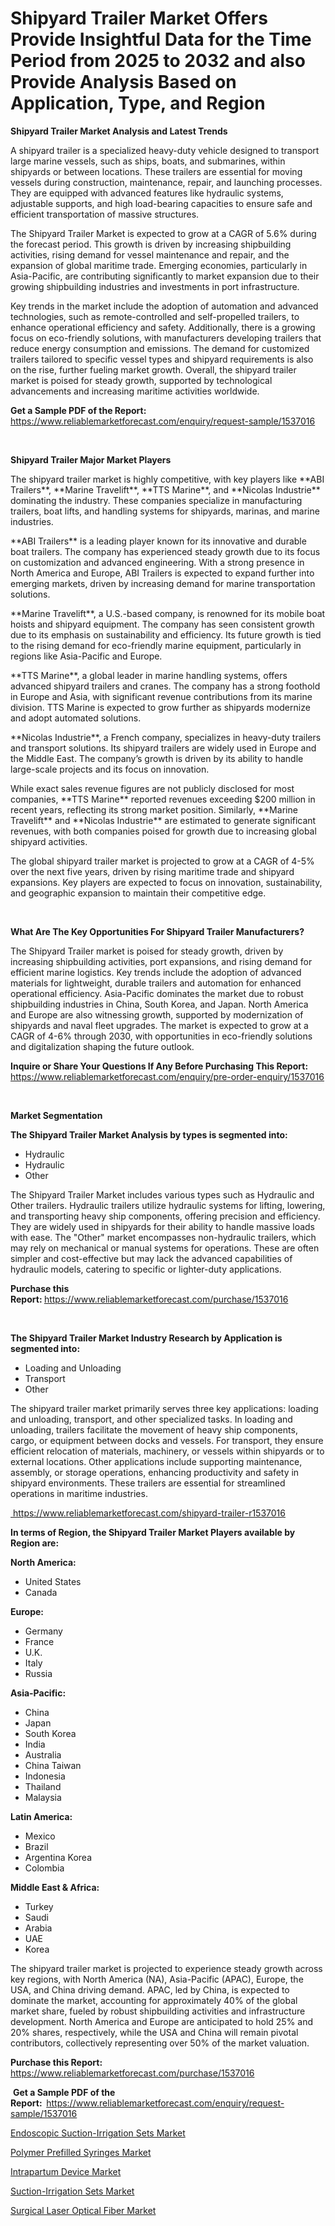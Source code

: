 <p><h1>Shipyard Trailer Market Offers Provide Insightful Data for the Time Period from 2025 to 2032 and also Provide Analysis Based on Application, Type, and Region</h1></p><p><strong>Shipyard Trailer Market Analysis and Latest Trends</strong></p>
<p><p>A shipyard trailer is a specialized heavy-duty vehicle designed to transport large marine vessels, such as ships, boats, and submarines, within shipyards or between locations. These trailers are essential for moving vessels during construction, maintenance, repair, and launching processes. They are equipped with advanced features like hydraulic systems, adjustable supports, and high load-bearing capacities to ensure safe and efficient transportation of massive structures.</p><p>The Shipyard Trailer Market is expected to grow at a CAGR of 5.6% during the forecast period. This growth is driven by increasing shipbuilding activities, rising demand for vessel maintenance and repair, and the expansion of global maritime trade. Emerging economies, particularly in Asia-Pacific, are contributing significantly to market expansion due to their growing shipbuilding industries and investments in port infrastructure.</p><p>Key trends in the market include the adoption of automation and advanced technologies, such as remote-controlled and self-propelled trailers, to enhance operational efficiency and safety. Additionally, there is a growing focus on eco-friendly solutions, with manufacturers developing trailers that reduce energy consumption and emissions. The demand for customized trailers tailored to specific vessel types and shipyard requirements is also on the rise, further fueling market growth. Overall, the shipyard trailer market is poised for steady growth, supported by technological advancements and increasing maritime activities worldwide.</p></p>
<p><strong>Get a Sample PDF of the Report:&nbsp;</strong> <a href="https://www.reliablemarketforecast.com/enquiry/request-sample/1537016?utm_campaign=1903&utm_medium=2&utm_source=Github&utm_content=ia&utm_term=23012025&utm_id=shipyard-trailer">https://www.reliablemarketforecast.com/enquiry/request-sample/1537016</a></p>
<p>&nbsp;</p>
<p><strong>Shipyard Trailer Major Market Players</strong></p>
<p><p>The shipyard trailer market is highly competitive, with key players like **ABI Trailers**, **Marine Travelift**, **TTS Marine**, and **Nicolas Industrie** dominating the industry. These companies specialize in manufacturing trailers, boat lifts, and handling systems for shipyards, marinas, and marine industries.</p><p>**ABI Trailers** is a leading player known for its innovative and durable boat trailers. The company has experienced steady growth due to its focus on customization and advanced engineering. With a strong presence in North America and Europe, ABI Trailers is expected to expand further into emerging markets, driven by increasing demand for marine transportation solutions.</p><p>**Marine Travelift**, a U.S.-based company, is renowned for its mobile boat hoists and shipyard equipment. The company has seen consistent growth due to its emphasis on sustainability and efficiency. Its future growth is tied to the rising demand for eco-friendly marine equipment, particularly in regions like Asia-Pacific and Europe.</p><p>**TTS Marine**, a global leader in marine handling systems, offers advanced shipyard trailers and cranes. The company has a strong foothold in Europe and Asia, with significant revenue contributions from its marine division. TTS Marine is expected to grow further as shipyards modernize and adopt automated solutions.</p><p>**Nicolas Industrie**, a French company, specializes in heavy-duty trailers and transport solutions. Its shipyard trailers are widely used in Europe and the Middle East. The company’s growth is driven by its ability to handle large-scale projects and its focus on innovation.</p><p>While exact sales revenue figures are not publicly disclosed for most companies, **TTS Marine** reported revenues exceeding $200 million in recent years, reflecting its strong market position. Similarly, **Marine Travelift** and **Nicolas Industrie** are estimated to generate significant revenues, with both companies poised for growth due to increasing global shipyard activities.</p><p>The global shipyard trailer market is projected to grow at a CAGR of 4-5% over the next five years, driven by rising maritime trade and shipyard expansions. Key players are expected to focus on innovation, sustainability, and geographic expansion to maintain their competitive edge.</p></p>
<p>&nbsp;</p>
<p><strong>What Are The Key Opportunities For Shipyard Trailer Manufacturers?</strong></p>
<p><p>The Shipyard Trailer market is poised for steady growth, driven by increasing shipbuilding activities, port expansions, and rising demand for efficient marine logistics. Key trends include the adoption of advanced materials for lightweight, durable trailers and automation for enhanced operational efficiency. Asia-Pacific dominates the market due to robust shipbuilding industries in China, South Korea, and Japan. North America and Europe are also witnessing growth, supported by modernization of shipyards and naval fleet upgrades. The market is expected to grow at a CAGR of 4-6% through 2030, with opportunities in eco-friendly solutions and digitalization shaping the future outlook.</p></p>
<p><strong>Inquire or Share Your Questions If Any Before Purchasing This Report:</strong> <a href="https://www.reliablemarketforecast.com/enquiry/pre-order-enquiry/1537016?utm_campaign=1903&utm_medium=2&utm_source=Github&utm_content=ia&utm_term=23012025&utm_id=shipyard-trailer">https://www.reliablemarketforecast.com/enquiry/pre-order-enquiry/1537016</a></p>
<p>&nbsp;</p>
<p><strong>Market Segmentation</strong></p>
<p><strong>The Shipyard Trailer Market Analysis by types is segmented into:</strong></p>
<p><ul><li>Hydraulic</li><li>Hydraulic</li><li>Other</li></ul></p>
<p><p>The Shipyard Trailer Market includes various types such as Hydraulic and Other trailers. Hydraulic trailers utilize hydraulic systems for lifting, lowering, and transporting heavy ship components, offering precision and efficiency. They are widely used in shipyards for their ability to handle massive loads with ease. The "Other" market encompasses non-hydraulic trailers, which may rely on mechanical or manual systems for operations. These are often simpler and cost-effective but may lack the advanced capabilities of hydraulic models, catering to specific or lighter-duty applications.</p></p>
<p><strong>Purchase this Report:&nbsp;</strong><a href="https://www.reliablemarketforecast.com/purchase/1537016?utm_campaign=1903&utm_medium=2&utm_source=Github&utm_content=ia&utm_term=23012025&utm_id=shipyard-trailer">https://www.reliablemarketforecast.com/purchase/1537016</a></p>
<p>&nbsp;</p>
<p><strong>The Shipyard Trailer Market Industry Research by Application is segmented into:</strong></p>
<p><ul><li>Loading and Unloading</li><li>Transport</li><li>Other</li></ul></p>
<p><p>The shipyard trailer market primarily serves three key applications: loading and unloading, transport, and other specialized tasks. In loading and unloading, trailers facilitate the movement of heavy ship components, cargo, or equipment between docks and vessels. For transport, they ensure efficient relocation of materials, machinery, or vessels within shipyards or to external locations. Other applications include supporting maintenance, assembly, or storage operations, enhancing productivity and safety in shipyard environments. These trailers are essential for streamlined operations in maritime industries.</p></p>
<p><a href="https://www.reliablemarketforecast.com/shipyard-trailer-r1537016?utm_campaign=1903&utm_medium=2&utm_source=Github&utm_content=ia&utm_term=23012025&utm_id=shipyard-trailer">&nbsp;https://www.reliablemarketforecast.com/shipyard-trailer-r1537016</a></p>
<p><strong>In terms of Region, the Shipyard Trailer Market Players available by Region are:</strong></p>
<p>
    <p> <strong> North America: </strong>
        <ul>
            <li>United States</li>
            <li>Canada</li>
        </ul>
        </p> 
    <p> <strong> Europe: </strong>
        <ul>
            <li>Germany</li>
            <li>France</li>
            <li>U.K.</li>
            <li>Italy</li>
            <li>Russia</li>
        </ul>
        </p> 
    <p> <strong> Asia-Pacific: </strong>
        <ul>
            <li>China</li>
            <li>Japan</li>
            <li>South Korea</li>
            <li>India</li>
            <li>Australia</li>
            <li>China Taiwan</li>
            <li>Indonesia</li>
            <li>Thailand</li>
            <li>Malaysia</li>
        </ul>
        </p> 
    <p> <strong> Latin America: </strong>
        <ul>
            <li>Mexico</li>
            <li>Brazil</li>
            <li>Argentina Korea</li>
            <li>Colombia</li>
        </ul>
        </p> 
    <p> <strong> Middle East & Africa: </strong>
        <ul>
            <li>Turkey</li>
            <li>Saudi</li>
            <li>Arabia</li>
            <li>UAE</li>
            <li>Korea</li>
        </ul>
    </p>
    </p>
<p><p>The shipyard trailer market is projected to experience steady growth across key regions, with North America (NA), Asia-Pacific (APAC), Europe, the USA, and China driving demand. APAC, led by China, is expected to dominate the market, accounting for approximately 40% of the global market share, fueled by robust shipbuilding activities and infrastructure development. North America and Europe are anticipated to hold 25% and 20% shares, respectively, while the USA and China will remain pivotal contributors, collectively representing over 50% of the market valuation.</p></p>
<p><strong>Purchase this Report: </strong><a href="https://www.reliablemarketforecast.com/purchase/1537016?utm_campaign=1903&utm_medium=2&utm_source=Github&utm_content=ia&utm_term=23012025&utm_id=shipyard-trailer">https://www.reliablemarketforecast.com/purchase/1537016</a></p>
<p>&nbsp;<strong>Get a Sample PDF of the Report:&nbsp;&nbsp;</strong><a href="https://www.reliablemarketforecast.com/enquiry/request-sample/1537016?utm_campaign=1903&utm_medium=2&utm_source=Github&utm_content=ia&utm_term=23012025&utm_id=shipyard-trailer">https://www.reliablemarketforecast.com/enquiry/request-sample/1537016</a></p>
<p><strong></strong></p>
<p><p><a href="https://www.linkedin.com/pulse/comprehensive-analysis-endoscopic-suction-irrigation-sets-6ncke?utm_campaign=1903&utm_medium=2&utm_source=Github&utm_content=ia&utm_term=23012025&utm_id=shipyard-trailer">Endoscopic Suction-Irrigation Sets Market</a></p><p><a href="https://www.linkedin.com/pulse/whats-next-polymer-prefilled-syringes-market-look-97-cagr-tmzne?utm_campaign=1903&utm_medium=2&utm_source=Github&utm_content=ia&utm_term=23012025&utm_id=shipyard-trailer">Polymer Prefilled Syringes Market</a></p><p><a href="https://www.linkedin.com/pulse/navigating-intrapartum-device-market-incorporating-trends-mwnqe?utm_campaign=1903&utm_medium=2&utm_source=Github&utm_content=ia&utm_term=23012025&utm_id=shipyard-trailer">Intrapartum Device Market</a></p><p><a href="https://www.linkedin.com/pulse/pulse-suction-irrigation-sets-rhythms-change-market-resonance-s7w4c?utm_campaign=1903&utm_medium=2&utm_source=Github&utm_content=ia&utm_term=23012025&utm_id=shipyard-trailer">Suction-Irrigation Sets Market</a></p><p><a href="https://www.linkedin.com/pulse/exploring-surgical-laser-optical-fiber-market-industry-ddxgc?utm_campaign=1903&utm_medium=2&utm_source=Github&utm_content=ia&utm_term=23012025&utm_id=shipyard-trailer">Surgical Laser Optical Fiber Market</a></p></p>